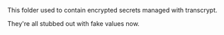 This folder used to contain encrypted secrets managed with transcrypt.

They're all stubbed out with fake values now.
